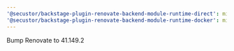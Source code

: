 ```yaml
---
'@secustor/backstage-plugin-renovate-backend-module-runtime-direct': minor
'@secustor/backstage-plugin-renovate-backend-module-runtime-docker': minor
---
```


Bump Renovate to 41.149.2
